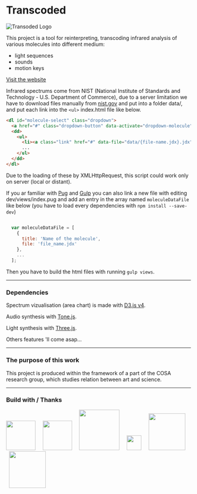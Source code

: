 # Transcoded

![Transoded Logo](https://transcoded.artemg.com/images/logo.svg)

This project is a tool for reinterpreting, transcoding infrared analysis of various molecules into different medium:
- light sequences
- sounds
- motion keys

[Visit the website](https://transcoded.artemg.com)

Infrared spectrums come from NIST (National Institute of Standards and Technology - U.S. Department of Commerce),
due to a server limitation we have to download files manually from [nist.gov](http://webbook.nist.gov/chemistry/name-ser/)
and put into a folder data/, and put each link into the `<ul>` index.html file like below.

```html
<dl id="molecule-select" class="dropdown">
  <a href="#" class="dropdown-button" data-activate="dropdown-molecule">Select a molecule</a>
  <dd>
    <ul>
      <li><a class="link" href="#" data-file="data/{file-name.jdx}.jdx">Name of the molecule</a></li>
      ...
    </ul>
  </dd>
</dl>
```
Due to the loading of these by XMLHttpRequest, this script could work only on server (local or distant).


If you ar familiar with [Pug](https://pugjs.org/api/getting-started.html) and [Gulp](https://gulpjs.com) you can also link a new file with editing
dev/views/index.pug and add an entry in the array named `moleculeDataFile` like below (you have to load every dependencies with `npm install --save-dev`)

```javascript

  var moleculeDataFile = [
    {
      title: 'Name of the molecule',
      file: 'file_name.jdx'
    },
    ...
  ];
```

Then you have to build the html files with running `gulp views`.

--------

### Dependencies

Spectrum vizualisation (area chart) is made with [D3.js v4](https://github.com/d3/d3).

Audio synthesis with [Tone.js](https://github.com/Tonejs/Tone.js).

Light synthesis with [Three.js](https://threejs.org/).

Others features 'll come asap...


--------


### The purpose of this work

This project is produced within the framework of a part of the COSA research group, which studies relation between art and science.


--------

### Build with / Thanks
<a href="https://github.com/Tonejs/Tone.js"><img src="https://avatars0.githubusercontent.com/u/11019186?s=400&v=4" width="80"></a>
&nbsp; &nbsp; <a href="https://github.com/d3/d3"><img src="https://avatars3.githubusercontent.com/u/1562726?s=400&v=4" width="80"></a>
&nbsp; &nbsp; <a href="https://threejs.org/"><img src="http://shadowviz.herokuapp.com/images/threejs-logo.png" width="110"></a>
&nbsp; &nbsp; <a href="https://github.com/gulpjs/gulp"><img src="https://raw.githubusercontent.com/gulpjs/artwork/master/gulp-2x.png" width="40"></a>
&nbsp; &nbsp; <a href="https://github.com/sass/sass"><img src="http://sass-lang.com/assets/img/styleguide/color-1c4aab2b.png" width="100"></a>
&nbsp; &nbsp; <a href="https://github.com/pugjs/pug"><img src="https://camo.githubusercontent.com/a43de8ca816e78b1c2666f7696f449b2eeddbeca/68747470733a2f2f63646e2e7261776769742e636f6d2f7075676a732f7075672d6c6f676f2f656563343336636565386664396431373236643738333963626539396431663639343639326330632f5356472f7075672d66696e616c2d6c6f676f2d5f2d636f6c6f75722d3132382e737667" width="100"></a>
